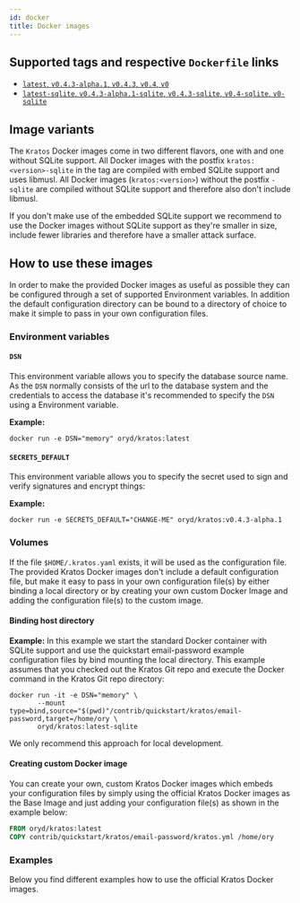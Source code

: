 ```yaml
---
id: docker
title: Docker images
---
```


## Supported tags and respective `Dockerfile` links

- [`latest`, `v0.4.3-alpha.1`, `v0.4.3`, `v0.4`, `v0`](https://github.com/ory/kratos/blob/v0.4.3-alpha.1/.docker/Dockerfile)
- [`latest-sqlite`, `v0.4.3-alpha.1-sqlite`, `v0.4.3-sqlite`, `v0.4-sqlite`, `v0-sqlite`](https://github.com/ory/kratos/blob/v0.4.3-alpha.1/.docker/Dockerfile-sqlite)

## Image variants

The `Kratos` Docker images come in two different flavors, one with and one without SQLite support. All Docker images with the
postfix `kratos:<version>-sqlite` in the tag are compiled with embed SQLite support and uses libmusl. All Docker images
(`kratos:<version>`) without the postfix `-sqlite` are compiled without SQLite support and therefore also don't include libmusl.

If you don't make use of the embedded SQLite support we recommend to use the Docker images without SQLite support as they're
smaller in size, include fewer libraries and therefore have a smaller attack surface.

## How to use these images

In order to make the provided Docker images as useful as possible they can be configured through a set of supported Environment
variables. In addition the default configuration directory can be bound to a directory of choice to make it simple to pass in your
own configuration files.

### Environment variables

#### `DSN`

This environment variable allows you to specify the database source name. As the `DSN` normally consists of the url to the
database system and the credentials to access the database it's recommended to specify the `DSN` using a Environment variable.

**Example:**

`docker run -e DSN="memory" oryd/kratos:latest`

#### `SECRETS_DEFAULT`

This environment variable allows you to specify the secret used to sign and verify signatures and encrypt things:

**Example:**

`docker run -e SECRETS_DEFAULT="CHANGE-ME" oryd/kratos:v0.4.3-alpha.1`

### Volumes

If the file `$HOME/.kratos.yaml` exists, it will be used as the configuration file. The provided Kratos Docker images don't
include a default configuration file, but make it easy to pass in your own configuration file(s) by either binding a local
directory or by creating your own custom Docker Image and adding the configuration file(s) to the custom image.

#### Binding host directory

**Example:** In this example we start the standard Docker container with SQLite support and use the quickstart email-password
example configuration files by bind mounting the local directory. This example assumes that you checked out the Kratos Git repo
and execute the Docker command in the Kratos Git repo directory:

```
docker run -it -e DSN="memory" \
       --mount type=bind,source="$(pwd)"/contrib/quickstart/kratos/email-password,target=/home/ory \
       oryd/kratos:latest-sqlite
```

We only recommend this approach for local development.

#### Creating custom Docker image

You can create your own, custom Kratos Docker images which embeds your configuration files by simply using the official Kratos
Docker images as the Base Image and just adding your configuration file(s) as shown in the example below:

```dockerfile
FROM oryd/kratos:latest
COPY contrib/quickstart/kratos/email-password/kratos.yml /home/ory
```

### Examples

Below you find different examples how to use the official Kratos Docker images.
